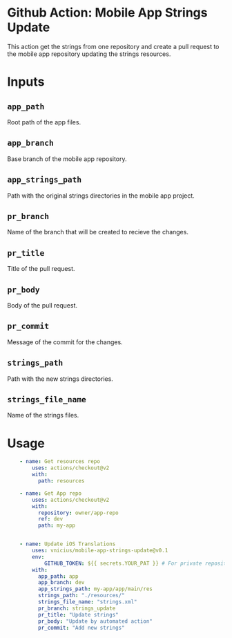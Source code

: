 # Github Action: Mobile App Strings Update

This action get the strings from one repository and create a pull request to the mobile app repository updating the strings resources.

# Inputs

## `app_path`

Root path of the app files.

## `app_branch`

Base branch of the mobile app repository.

## `app_strings_path`

Path with the original strings directories in the mobile app project.

## `pr_branch`

Name of the branch that will be created to recieve the changes.

## `pr_title`

Title of the pull request.

## `pr_body`

Body of the pull request.

## `pr_commit`

Message of the commit for the changes.

## `strings_path`

Path with the new strings directories.

## `strings_file_name`

Name of the strings files.

# Usage

```yml
    - name: Get resources repo
        uses: actions/checkout@v2
        with:
          path: resources

    - name: Get App repo
        uses: actions/checkout@v2
        with:
          repository: owner/app-repo
          ref: dev
          path: my-app


    - name: Update iOS Translations
        uses: vnicius/mobile-app-strings-update@v0.1
        env:
            GITHUB_TOKEN: ${{ secrets.YOUR_PAT }} # For private repositories
        with:
          app_path: app
          app_branch: dev
          app_strings_path: my-app/app/main/res
          strings_path: "./resources/"
          strings_file_name: "strings.xml"
          pr_branch: strings_update
          pr_title: "Update strings"
          pr_body: "Update by automated action"
          pr_commit: "Add new strings"
```
